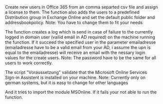 Create new users in Office 365 from an comma separted csv file and assign a license to them.
The function also adds the users to a predefined Distribution group in Exchange Online and set the default public folder and addressbookpolicy.
Note: You have to change them to fit your needs

The function creates a log which is send in case of failure to the currently logged in domain user (vailid email in AD required) on the machine running the function.
If it succeed the specified user in the parameter emailadresse (emailadresse have to be a valid email from your AD, i assume the upn is equal to the emailadresse) 
will receive an email with the nessary login values for the create users.
Note: The password have to be the same for all users to work correctly.

The script "Voraussetzung" validate that the Microsoft Online Services Sign-in Assistent is installed on your machine. 
Note: Currently only on german systems, but it is easy to change for other languages

And it tries to import the module MSOnline. If it fails your not able to run the function.